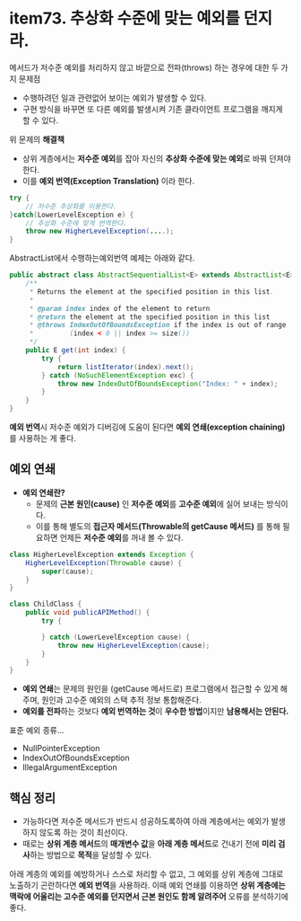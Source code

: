 # item73. 추상화 수준에 맞는 예외를 던지라.

메서드가 저수준 예외를 처리하지 않고 바깥으로 전파(throws) 하는 경우에 대한 두 가지 문제점

* 수행하려던 일과 관련없어 보이는 예외가 발생할 수 있다.
* 구현 방식을 바꾸면 또 다른 예외를 발생시켜 기존 클라이언트 프로그램을 깨지게 할 수 있다.

위 문제의 **해결책**

* 상위 계층에서는 **저수준 예외**를 잡아 자신의 **추상화 수준에 맞는 예외**로 바꿔 던져야 한다.
* 이를 **예외 번역(Exception Translation)** 이라 한다.

```java
try {
    // 저수준 추상화를 이용한다.
}catch(LowerLevelException e) {
    // 추상화 수준에 맞게 번역한다.
    throw new HigherLevelException(....);
}
```

AbstractList에서  수행하는예외번역 예제는 아래와 같다.

```java
public abstract class AbstractSequentialList<E> extends AbstractList<E> {
    /**
     * Returns the element at the specified position in this list.
     *
     * @param index index of the element to return
     * @return the element at the specified position in this list
     * @throws IndexOutOfBoundsException if the index is out of range
     *         (index < 0 || index >= size())
     */
    public E get(int index) {
        try {
            return listIterator(index).next();
        } catch (NoSuchElementException exc) {
            throw new IndexOutOfBoundsException("Index: " + index);
        }
    }
}
```

**예외 번역**시 저수준 예외가 디버깅에 도움이 된다면 **예외 연쇄(exception chaining)** 를 사용하는 게 좋다.

## 예외 연쇄

* **예외 연쇄란?**
  * 문제의 **근본 원인(cause)** 인 **저수준 예외**를 **고수준 예외**에 실어 보내는 방식이다.
  * 이를 통해 별도의 **접근자 메서드(Throwable의 getCause 메서드)** 를 통해 필요하면 언제든 **저수준 예외**를 꺼내 볼 수 있다.

```java
class HigherLevelException extends Exception {
    HigherLevelException(Throwable cause) {
        super(cause);
    }
}

class ChildClass {
    public void publicAPIMethod() {
        try {

        } catch (LowerLevelException cause) {
            throw new HigherLevelException(cause);
        }
    }
}
```

* **예외 연쇄**는 문제의 원인을 (getCause 메서드로) 프로그램에서 접근할 수 있게 해주며, 원인과 고수준 예외의 스택 추적 정보 통합해준다.
* **예외를 전파**하는 것보다 **예외 번역하는 것**이 **우수한 방법**이지만 **남용해서는 안된다.**

표준 예외 종류...

* NullPointerException
* IndexOutOfBoundsException
* IllegalArgumentException

## 핵심 정리

* 가능하다면 저수준 메서드가 반드시 성공하도록하여 아래 계층에서는 예외가 발생하지 않도록 하는 것이 최선이다.
* 때로는 **상위 계층 메서드**의 **매개변수 값**을 **아래 계층 메서드**로 건내기 전에 **미리 검사**하는 방법으로 **목적**을 달성할 수 있다.

아래 계층의 예외를 예방하거나 스스로 처리할 수 없고, 그 예외를 상위 계층에 그대로 노출하기 곤란하다면 **예외 번역**을 사용하라. 이때 예외 연쇄를 이용하면 **상위 계층에는 맥락에 어울리는 고수준 예외를 던지면서 근본 원인도 함께 알려주어** 오류를 분석하기에 좋다.
